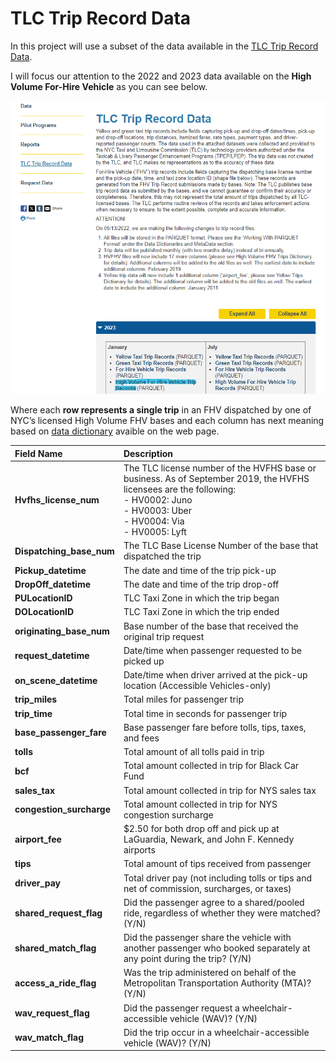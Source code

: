 # TLC Trip Record Data

In this project will use a subset of the data available in the [TLC Trip Record Data](https://www.nyc.gov/site/tlc/about/tlc-trip-record-data.page).

I will focus our attention to the 2022 and 2023 data available on the **High Volume For-Hire Vehicle** as you can see below.

![](01-source-page.png)

Where each **row represents a single trip** in an FHV  dispatched by one of NYC’s licensed High Volume FHV bases and each column has next meaning based on [data dictionary](https://www.nyc.gov/assets/tlc/downloads/pdf/data_dictionary_trip_records_hvfhs.pdf) avaible on the web page.

|**Field Name**|**Description**|
|:-------------|:--------------|
|**Hvfhs_license_num**|The TLC license number of the HVFHS base or business. As of September 2019, the HVFHS licensees are the following: <br> - HV0002: Juno <br> - HV0003: Uber <br> - HV0004: Via <br> - HV0005: Lyft|
|**Dispatching_base_num**|The TLC Base License Number of the base that dispatched the trip|
|**Pickup_datetime**|The date and time of the trip pick-up|
|**DropOff_datetime**|The date and time of the trip drop-off|
|**PULocationID**|TLC Taxi Zone in which the trip began|
|**DOLocationID**|TLC Taxi Zone in which the trip ended|
|**originating_base_num**|Base number of the base that received the original trip request|
|**request_datetime**|Date/time when passenger requested to be picked up|
|**on_scene_datetime**|Date/time when driver arrived at the pick-up location (Accessible Vehicles-only)|
|**trip_miles**|Total miles for passenger trip|
|**trip_time**|Total time in seconds for passenger trip|
|**base_passenger_fare**|Base passenger fare before tolls, tips, taxes, and fees|
|**tolls**|Total amount of all tolls paid in trip|
|**bcf**|Total amount collected in trip for Black Car Fund|
|**sales_tax**|Total amount collected in trip for NYS sales tax|
|**congestion_surcharge**|Total amount collected in trip for NYS congestion surcharge|
|**airport_fee**|$2.50 for both drop off and pick up at LaGuardia, Newark, and John F. Kennedy airports|
|**tips**|Total amount of tips received from passenger|
|**driver_pay**|Total driver pay (not including tolls or tips and net of commission, surcharges, or taxes)|
|**shared_request_flag**|Did the passenger agree to a shared/pooled ride, regardless of whether they were matched? (Y/N)|
|**shared_match_flag**|Did the passenger share the vehicle with another passenger who booked separately at any point during the trip? (Y/N)|
|**access_a_ride_flag**|Was the trip administered on behalf of the Metropolitan Transportation Authority (MTA)? (Y/N)|
|**wav_request_flag**|Did the passenger request a wheelchair-accessible vehicle (WAV)? (Y/N)|
|**wav_match_flag**|Did the trip occur in a wheelchair-accessible vehicle (WAV)? (Y/N)|
